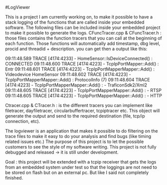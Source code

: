 #LogViewer

This is a project I am currently working on, to make it possible to have a stack logging of the functions that are called inside your embedded software.
The following files can be included inside your embedded project to make it possible to generate the logs.
CFuncTracer.cpp & CFuncTracer.h : those files contains the function tracers that you can call at the beginning of each function.  Those functions will automatically add timestamp, dbg level, procid and threadid + description. you can get then a output like this:

09:11:48.589 TRACE     [4174:4233]  - HomeSensor::IsDeviceConnected() : CONNECTED
09:11:48.600 TRACE     [4174:4223]  - TcpIpPortMapper::Add() : Entr
09:11:48.601 TRACE     [4174:4223]  - TcpIpPortMapperMapper::Add() : Videodevice HomeSensor
09:11:48.602 TRACE     [4174:4223]  - TcpIpPortMapperMapper::Add() : ProtocolInfo (7)
09:11:48.604 TRACE     [4174:4223]  - TcpIpPortMapperMapper::Add() :     - TraficonSdk2/Xml2
09:11:48.605 TRACE     [4174:4223]  - TcpIpPortMapperMapper::Add() :     - RTSP
09:11:48.605 TRACE     [4174:4223]  - TcpIpPortMapperMapper::Add() :     - HTTP

Ctracer.cpp & CTracer.h : is the different tracers you can implement like filetracer, dayfiletracer, circularbuffertracer, tcpiptracer etc.
This object will generate the output and send to the required destination (file, tcp/ip connection, etc).

The logviewer is an application that makes it possible to do filtering on the trace files to make it easy to do your analysis and find bugs (like timing related issues etc.)
The purpose of this project is to let the possible customers to see the style of my software writing.
This project is not fully debugged and released -> it is still under development.

Goal : this project will be extended with a tcpip receiver that gets the logs from an embedded system under test so that the loggings are not need to be stored on flash but on an external pc.  But like I said not completely finished.


